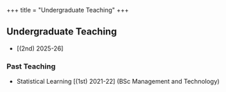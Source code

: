 +++
title = "Undergraduate Teaching"
+++

## Undergraduate Teaching

* [(2nd) 2025-26]

### Past Teaching

* Statistical Learning [(1st) 2021-22] (BSc Management and Technology)